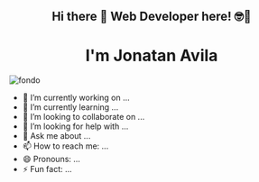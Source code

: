 <h2 align="center" >Hi there 👋 Web Developer here! 🤓🤟 </h2> 
<h1 align="center" >I'm Jonatan Avila</h1>

![fondo](https://github.com/JONAAVILA/JONAAVILA/assets/121068399/a03cace5-f983-4d05-875a-ee849990a057)



- 🔭 I’m currently working on ...
- 🌱 I’m currently learning ...
- 👯 I’m looking to collaborate on ...
- 🤔 I’m looking for help with ...
- 💬 Ask me about ...
- 📫 How to reach me: ...
- 😄 Pronouns: ...
- ⚡ Fun fact: ...

